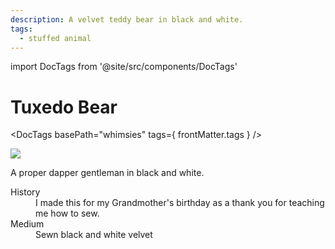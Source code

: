 ```yaml
---
description: A velvet teddy bear in black and white.
tags:
  - stuffed animal
---
```

import DocTags from '@site/src/components/DocTags'

# Tuxedo Bear

<DocTags basePath="whimsies" tags={ frontMatter.tags } />

<div class="whimsy-pic">
  <img src="/img/whimsies/tuxedo-bear.jpg" />
</div>

A proper dapper gentleman in black and white.

<dl>
  <dt>History</dt>
  <dd>
    I made this for my Grandmother's birthday as a thank you for teaching me how to sew.
  </dd>

  <dt>Medium</dt>
  <dd>
    Sewn black and white velvet
  </dd>
</dl>